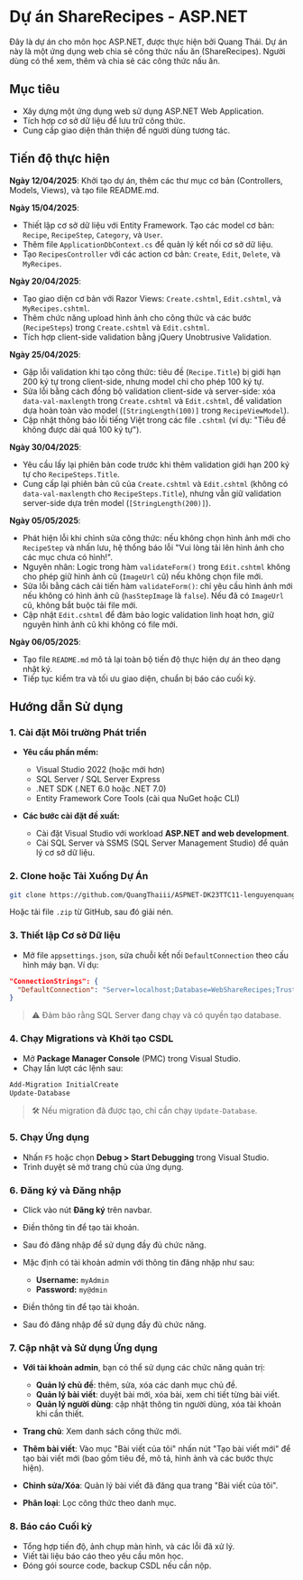 # Dự án ShareRecipes - ASP.NET

Đây là dự án cho môn học ASP.NET, được thực hiện bởi Quang Thái. Dự án này là một ứng dụng web chia sẻ công thức nấu ăn (ShareRecipes). Người dùng có thể xem, thêm và chia sẻ các công thức nấu ăn.

## Mục tiêu

* Xây dựng một ứng dụng web sử dụng ASP.NET Web Application.
* Tích hợp cơ sở dữ liệu để lưu trữ công thức.
* Cung cấp giao diện thân thiện để người dùng tương tác.

## Tiến độ thực hiện

**Ngày 12/04/2025**: Khởi tạo dự án, thêm các thư mục cơ bản (Controllers, Models, Views), và tạo file README.md.

**Ngày 15/04/2025**:

* Thiết lập cơ sở dữ liệu với Entity Framework. Tạo các model cơ bản: `Recipe`, `RecipeStep`, `Category`, và `User`.
* Thêm file `ApplicationDbContext.cs` để quản lý kết nối cơ sở dữ liệu.
* Tạo `RecipesController` với các action cơ bản: `Create`, `Edit`, `Delete`, và `MyRecipes`.

**Ngày 20/04/2025**:

* Tạo giao diện cơ bản với Razor Views: `Create.cshtml`, `Edit.cshtml`, và `MyRecipes.cshtml`.
* Thêm chức năng upload hình ảnh cho công thức và các bước (`RecipeSteps`) trong `Create.cshtml` và `Edit.cshtml`.
* Tích hợp client-side validation bằng jQuery Unobtrusive Validation.

**Ngày 25/04/2025**:

* Gặp lỗi validation khi tạo công thức: tiêu đề (`Recipe.Title`) bị giới hạn 200 ký tự trong client-side, nhưng model chỉ cho phép 100 ký tự.
* Sửa lỗi bằng cách đồng bộ validation client-side và server-side: xóa `data-val-maxlength` trong `Create.cshtml` và `Edit.cshtml`, để validation dựa hoàn toàn vào model (`[StringLength(100)]` trong `RecipeViewModel`).
* Cập nhật thông báo lỗi tiếng Việt trong các file `.cshtml` (ví dụ: "Tiêu đề không được dài quá 100 ký tự").

**Ngày 30/04/2025**:

* Yêu cầu lấy lại phiên bản code trước khi thêm validation giới hạn 200 ký tự cho `RecipeSteps.Title`.
* Cung cấp lại phiên bản cũ của `Create.cshtml` và `Edit.cshtml` (không có `data-val-maxlength` cho `RecipeSteps.Title`), nhưng vẫn giữ validation server-side dựa trên model (`[StringLength(200)]`).

**Ngày 05/05/2025**:

* Phát hiện lỗi khi chỉnh sửa công thức: nếu không chọn hình ảnh mới cho `RecipeStep` và nhấn lưu, hệ thống báo lỗi "Vui lòng tải lên hình ảnh cho các mục chưa có hình!".
* Nguyên nhân: Logic trong hàm `validateForm()` trong `Edit.cshtml` không cho phép giữ hình ảnh cũ (`ImageUrl` cũ) nếu không chọn file mới.
* Sửa lỗi bằng cách cải tiến hàm `validateForm()`: chỉ yêu cầu hình ảnh mới nếu không có hình ảnh cũ (`hasStepImage` là `false`). Nếu đã có `ImageUrl` cũ, không bắt buộc tải file mới.
* Cập nhật `Edit.cshtml` để đảm bảo logic validation linh hoạt hơn, giữ nguyên hình ảnh cũ khi không có file mới.

**Ngày 06/05/2025**:

* Tạo file `README.md` mô tả lại toàn bộ tiến độ thực hiện dự án theo dạng nhật ký.
* Tiếp tục kiểm tra và tối ưu giao diện, chuẩn bị báo cáo cuối kỳ.

## Hướng dẫn Sử dụng

### 1. Cài đặt Môi trường Phát triển

* **Yêu cầu phần mềm:**

  * Visual Studio 2022 (hoặc mới hơn)
  * SQL Server / SQL Server Express
  * .NET SDK (.NET 6.0 hoặc .NET 7.0)
  * Entity Framework Core Tools (cài qua NuGet hoặc CLI)

* **Các bước cài đặt đề xuất:**

  * Cài đặt Visual Studio với workload **ASP.NET and web development**.
  * Cài SQL Server và SSMS (SQL Server Management Studio) để quản lý cơ sở dữ liệu.

### 2. Clone hoặc Tải Xuống Dự Án

```bash
git clone https://github.com/QuangThaiii/ASPNET-DK23TTC11-lenguyenquangthai-WebShareRecipes.git
```

Hoặc tải file `.zip` từ GitHub, sau đó giải nén.

### 3. Thiết lập Cơ sở Dữ liệu

* Mở file `appsettings.json`, sửa chuỗi kết nối `DefaultConnection` theo cấu hình máy bạn. Ví dụ:

```json
"ConnectionStrings": {
  "DefaultConnection": "Server=localhost;Database=WebShareRecipes;Trusted_Connection=True;MultipleActiveResultSets=true;TrustServerCertificate=True"
}
```

> ⚠️ Đảm bảo rằng SQL Server đang chạy và có quyền tạo database.

### 4. Chạy Migrations và Khởi tạo CSDL

* Mở **Package Manager Console** (PMC) trong Visual Studio.
* Chạy lần lượt các lệnh sau:

```powershell
Add-Migration InitialCreate
Update-Database
```

> 🛠 Nếu migration đã được tạo, chỉ cần chạy `Update-Database`.

### 5. Chạy Ứng dụng

* Nhấn `F5` hoặc chọn **Debug > Start Debugging** trong Visual Studio.
* Trình duyệt sẽ mở trang chủ của ứng dụng.

### 6. Đăng ký và Đăng nhập

* Click vào nút **Đăng ký** trên navbar.
* Điền thông tin để tạo tài khoản.
* Sau đó đăng nhập để sử dụng đầy đủ chức năng.
* Mặc định có tài khoản admin với thông tin đăng nhập như sau:

  * **Username:** `myAdmin`
  * **Password:** `my@dmin`
* Điền thông tin để tạo tài khoản.
* Sau đó đăng nhập để sử dụng đầy đủ chức năng.

### 7. Cập nhật và Sử dụng Ứng dụng

* **Với tài khoản admin**, bạn có thể sử dụng các chức năng quản trị:

  * **Quản lý chủ đề**: thêm, sửa, xóa các danh mục chủ đề.
  * **Quản lý bài viết**: duyệt bài mới, xóa bài, xem chi tiết từng bài viết.
  * **Quản lý người dùng**: cập nhật thông tin người dùng, xóa tài khoản khi cần thiết.

* **Trang chủ**: Xem danh sách công thức mới.

* **Thêm bài viết**: Vào mục "Bài viết của tôi" nhấn nút "Tạo bài viết mới" để tạo bài viết mới (bao gồm tiêu đề, mô tả, hình ảnh và các bước thực hiện).

* **Chỉnh sửa/Xóa**: Quản lý bài viết đã đăng qua trang "Bài viết của tôi".

* **Phân loại**: Lọc công thức theo danh mục.

### 8. Báo cáo Cuối kỳ

* Tổng hợp tiến độ, ảnh chụp màn hình, và các lỗi đã xử lý.
* Viết tài liệu báo cáo theo yêu cầu môn học.
* Đóng gói source code, backup CSDL nếu cần nộp.
